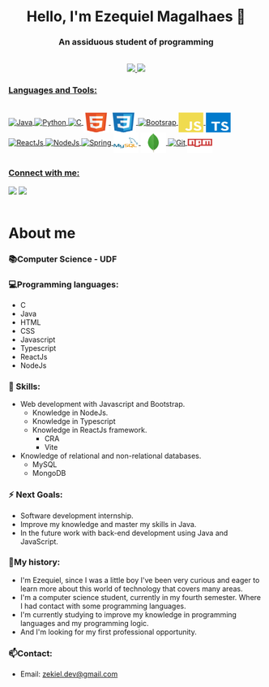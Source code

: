 <h1 align="center">Hello, I'm Ezequiel Magalhaes 👋</h1>
<h3 align="center">An assiduous student of programming</h3>
</br>

<div align="center">
  <a href="https://github.com/EzequielMagalhaes">
  <img height="180em" src="https://github-readme-stats-sigma-five.vercel.app/api?username=EzequielMagalhaes&show_icons=true&theme=radical&include_all_commits=true&count_private=true"/>
  <img height="180em" src="https://github-readme-stats-sigma-five.vercel.app/api/top-langs/?username=EzequielMagalhaes&layout=compact&langs_count=14&theme=radical"/>
</div>

<h3 align="left">Languages and Tools:</h3>
<div style="display: inline_block"><br>
  <img align="center" alt="Java" height="40" width="50" src="https://cdn.jsdelivr.net/gh/devicons/devicon/icons/java/java-original.svg"/>
  
  <img align="center" alt="Python" height="40" width="50" src="https://cdn.jsdelivr.net/gh/devicons/devicon/icons/python/python-original.svg"/>
  <img align="center" alt="C" height="40" width="50" src="https://cdn.jsdelivr.net/gh/devicons/devicon/icons/c/c-original.svg"/>
  <img align="center" alt="HTML" height="40" width="50" src="https://raw.githubusercontent.com/devicons/devicon/master/icons/html5/html5-original.svg"/>
  <img align="center" alt="CSS" height="40" width="50" src="https://raw.githubusercontent.com/devicons/devicon/master/icons/css3/css3-original.svg"/>
  <img align="center" alt="Bootsrap" height="40" width="50" src="https://raw.githubusercontent.com/EzequielMagalhaes/devicon/1119b9f84c0290e0f0b38982099a2bd027a48bf1/icons/bootstrap/bootstrap-original.svg"/>
  <img align="center" alt="Javascript" height="40" width="50" src="https://raw.githubusercontent.com/devicons/devicon/master/icons/javascript/javascript-plain.svg"/>
  <img align="center" alt="Typescript" height="40" width="50" src="https://raw.githubusercontent.com/devicons/devicon/master/icons/typescript/typescript-plain.svg"/>
  <img align="center" alt="ReactJs" height="40" width="50" src="https://cdn.jsdelivr.net/gh/devicons/devicon/icons/react/react-original.svg"/>
  <img align="center" alt="NodeJs" height="40" width="50" src="https://cdn.jsdelivr.net/gh/devicons/devicon/icons/nodejs/nodejs-original.svg"/>
  <img align="center" alt="Spring" height="40" width="50" src="https://cdn.jsdelivr.net/gh/devicons/devicon/icons/spring/spring-original.svg"/>
  <img align="center" alt="MySQL" height="40" width="50" src="https://raw.githubusercontent.com/devicons/devicon/1119b9f84c0290e0f0b38982099a2bd027a48bf1/icons/mysql/mysql-original-wordmark.svg"/>
  <img align="center" alt="MongoDB" height="40" width="50" src="https://raw.githubusercontent.com/devicons/devicon/1119b9f84c0290e0f0b38982099a2bd027a48bf1/icons/mongodb/mongodb-original.svg"/>
  <img align="center" alt="Git" height="40" width="50" src="https://cdn.jsdelivr.net/gh/devicons/devicon/icons/git/git-original.svg"/>
  <!-- GITLAB
  <img align="center" alt="GitLab" height="30" width="40" src="https://cdn.jsdelivr.net/gh/devicons/devicon/icons/gitlab/gitlab-original.svg"/> --> 
  <img align="center" alt="npm" height="40" width="50" src="https://raw.githubusercontent.com/devicons/devicon/1119b9f84c0290e0f0b38982099a2bd027a48bf1/icons/npm/npm-original-wordmark.svg"/>
 <!-- LINUX
  <img align="center" alt="Linux" height="40" width="50" src="https://cdn.jsdelivr.net/gh/devicons/devicon/icons/linux/linux-original.svg"/> -->
  <!-- DOCKER
  <img align="center" alt="Docker" height="40" width="50" src="https://cdn.jsdelivr.net/gh/devicons/devicon/icons/docker/docker-original.svg"/> -->
</div>
  
##
<h3 align="left">Connect with me:</h3>
<div> 
  <a href = "mailto:zekiel.dev@gmail.com" target="_blank"><img src="https://img.shields.io/badge/Gmail-D14836?style=for-the-badge&logo=gmail&logoColor=white" target="_blank"></a>
  <a href="https://www.linkedin.com/in/zekiell/" target="_blank"><img src="https://img.shields.io/badge/-LinkedIn-%230077B5?style=for-the-badge&logo=linkedin&logoColor=white" target="_blank"></a>
</div>
<br/>

<h1> About me </h1> 
<h3> 📚Computer Science - UDF </h3>

### 💻Programming languages:
- C
- Java
- HTML
- CSS
- Javascript
- Typescript
- ReactJs
- NodeJs

### 👾 Skills:
- Web development with Javascript and Bootstrap. 
  * Knowledge in NodeJs.
  * Knowledge in Typescript
  * Knowledge in ReactJs framework.
    - CRA
    - Vite
- Knowledge of relational and non-relational databases.
  * MySQL
  * MongoDB

### ⚡ Next Goals:
- Software development internship.
- Improve my knowledge and master my skills in Java.
- In the future work with back-end development using Java and JavaScript.

### 📜My history:
- I'm Ezequiel, since I was a little boy I've been very curious and eager to learn more about this world of technology that covers many areas.
- I'm a computer science student, currently in my fourth semester. Where I had contact with some programming languages.
- I'm currently studying to improve my knowledge in programming languages and my programming logic.
- And I'm looking for my first professional opportunity.

### 📫Contact:
  - Email: zekiel.dev@gmail.com
</br>

<!--
*JOGO DO PACMAN*
<p align="center">
  <img src="gif/pacman_game.gif" alt="Animated gif pacman game" height="282px" width="637">
</p>

<!--
*CONTADOR DE VIEWS DO PERFIL*
  <p align="left"> <img src="https://komarev.com/ghpvc/?username=EzequielMagalhaes&label=Profile%20views&color=0e75b6&style=flat" alt="ezequielmagalhaes"/></p>

**EzequielMagalhaes/EzequielMagalhaes** is a ✨ _special_ ✨ repository because its `README.md` (this file) appears on your GitHub profile.
Here are some ideas to get you started:
- 🔭 I’m currently working on ...
- 🌱 I’m currently learning ...
- 👯 I’m looking to collaborate on ...
- 🤔 I’m looking for help with ...
- 💬 Ask me about ...
- 📫 How to reach me: ...
- 😄 Pronouns: ...
- ⚡ Fun fact: ...
<a href="https://www.instagram.com/zekiell._/" target="_blank"><img src="https://img.shields.io/badge/-Instagram-%23E4405F?style=for-the-badge&logo=instagram&logoColor=white" target="_blank"></a>
-->
